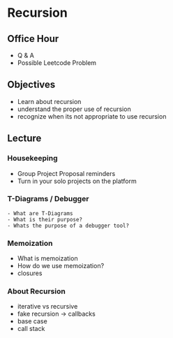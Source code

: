 # Recursion

## Office Hour

- Q & A
- Possible Leetcode Problem

## Objectives

- Learn about recursion
- understand the proper use of recursion
- recognize when its not appropriate to use recursion

## Lecture

### Housekeeping

- Group Project Proposal reminders
- Turn in your solo projects on the platform

### T-Diagrams / Debugger

    - What are T-Diagrams
    - What is their purpose?
    - Whats the purpose of a debugger tool?

### Memoization

- What is memoization
- How do we use memoization?
- closures

### About Recursion

- iterative vs recursive
- fake recursion -> callbacks
- base case
- call stack
